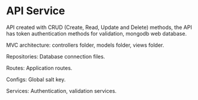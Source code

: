 # API Service

API created with CRUD (Create, Read, Update and Delete) methods, the API has token authentication methods for validation, mongodb web database.

MVC architecture: controllers folder, models folder, views folder.

Repositories: Database connection files.

Routes: Application routes.

Configs: Global salt key.

Services: Authentication, validation services.